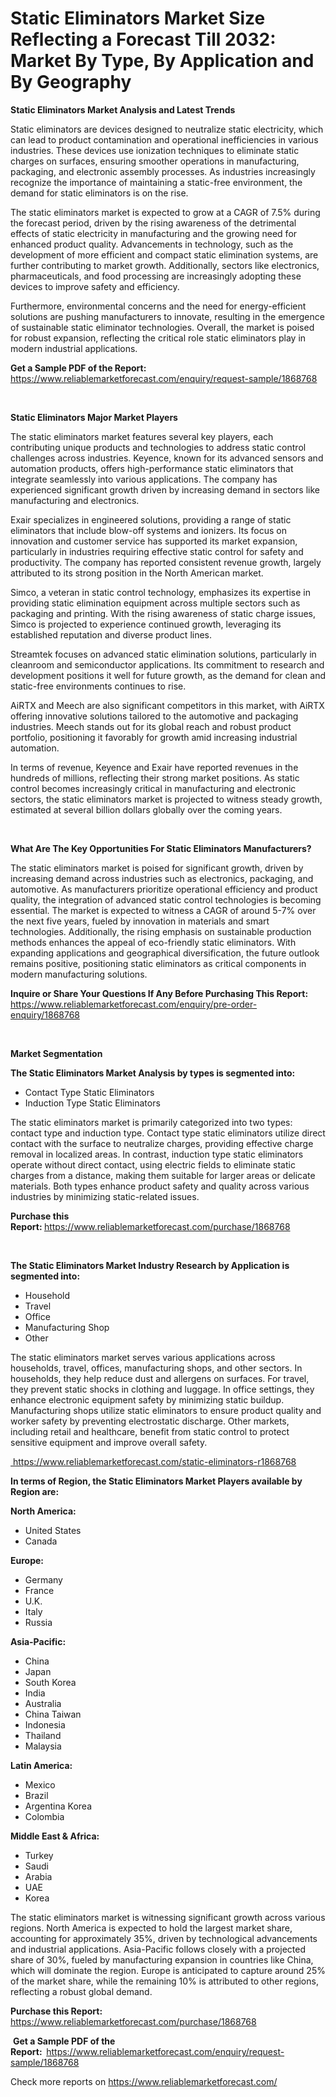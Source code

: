 <p><h1>Static Eliminators Market Size Reflecting a Forecast Till 2032: Market By Type, By Application and By Geography</h1></p><p><strong>Static Eliminators Market Analysis and Latest Trends</strong></p>
<p><p>Static eliminators are devices designed to neutralize static electricity, which can lead to product contamination and operational inefficiencies in various industries. These devices use ionization techniques to eliminate static charges on surfaces, ensuring smoother operations in manufacturing, packaging, and electronic assembly processes. As industries increasingly recognize the importance of maintaining a static-free environment, the demand for static eliminators is on the rise.</p><p>The static eliminators market is expected to grow at a CAGR of 7.5% during the forecast period, driven by the rising awareness of the detrimental effects of static electricity in manufacturing and the growing need for enhanced product quality. Advancements in technology, such as the development of more efficient and compact static elimination systems, are further contributing to market growth. Additionally, sectors like electronics, pharmaceuticals, and food processing are increasingly adopting these devices to improve safety and efficiency. </p><p>Furthermore, environmental concerns and the need for energy-efficient solutions are pushing manufacturers to innovate, resulting in the emergence of sustainable static eliminator technologies. Overall, the market is poised for robust expansion, reflecting the critical role static eliminators play in modern industrial applications.</p></p>
<p><strong>Get a Sample PDF of the Report:&nbsp;</strong> <a href="https://www.reliablemarketforecast.com/enquiry/request-sample/1868768?utm_campaign=2272&utm_medium=2&utm_source=Github&utm_content=ia&utm_term=05022025&utm_id=static-eliminators">https://www.reliablemarketforecast.com/enquiry/request-sample/1868768</a></p>
<p>&nbsp;</p>
<p><strong>Static Eliminators Major Market Players</strong></p>
<p><p>The static eliminators market features several key players, each contributing unique products and technologies to address static control challenges across industries. Keyence, known for its advanced sensors and automation products, offers high-performance static eliminators that integrate seamlessly into various applications. The company has experienced significant growth driven by increasing demand in sectors like manufacturing and electronics.</p><p>Exair specializes in engineered solutions, providing a range of static eliminators that include blow-off systems and ionizers. Its focus on innovation and customer service has supported its market expansion, particularly in industries requiring effective static control for safety and productivity. The company has reported consistent revenue growth, largely attributed to its strong position in the North American market.</p><p>Simco, a veteran in static control technology, emphasizes its expertise in providing static elimination equipment across multiple sectors such as packaging and printing. With the rising awareness of static charge issues, Simco is projected to experience continued growth, leveraging its established reputation and diverse product lines.</p><p>Streamtek focuses on advanced static elimination solutions, particularly in cleanroom and semiconductor applications. Its commitment to research and development positions it well for future growth, as the demand for clean and static-free environments continues to rise.</p><p>AiRTX and Meech are also significant competitors in this market, with AiRTX offering innovative solutions tailored to the automotive and packaging industries. Meech stands out for its global reach and robust product portfolio, positioning it favorably for growth amid increasing industrial automation.</p><p>In terms of revenue, Keyence and Exair have reported revenues in the hundreds of millions, reflecting their strong market positions. As static control becomes increasingly critical in manufacturing and electronic sectors, the static eliminators market is projected to witness steady growth, estimated at several billion dollars globally over the coming years.</p></p>
<p>&nbsp;</p>
<p><strong>What Are The Key Opportunities For Static Eliminators Manufacturers?</strong></p>
<p><p>The static eliminators market is poised for significant growth, driven by increasing demand across industries such as electronics, packaging, and automotive. As manufacturers prioritize operational efficiency and product quality, the integration of advanced static control technologies is becoming essential. The market is expected to witness a CAGR of around 5-7% over the next five years, fueled by innovation in materials and smart technologies. Additionally, the rising emphasis on sustainable production methods enhances the appeal of eco-friendly static eliminators. With expanding applications and geographical diversification, the future outlook remains positive, positioning static eliminators as critical components in modern manufacturing solutions.</p></p>
<p><strong>Inquire or Share Your Questions If Any Before Purchasing This Report:</strong> <a href="https://www.reliablemarketforecast.com/enquiry/pre-order-enquiry/1868768?utm_campaign=2272&utm_medium=2&utm_source=Github&utm_content=ia&utm_term=05022025&utm_id=static-eliminators">https://www.reliablemarketforecast.com/enquiry/pre-order-enquiry/1868768</a></p>
<p>&nbsp;</p>
<p><strong>Market Segmentation</strong></p>
<p><strong>The Static Eliminators Market Analysis by types is segmented into:</strong></p>
<p><ul><li>Contact Type Static Eliminators</li><li>Induction Type Static Eliminators</li></ul></p>
<p><p>The static eliminators market is primarily categorized into two types: contact type and induction type. Contact type static eliminators utilize direct contact with the surface to neutralize charges, providing effective charge removal in localized areas. In contrast, induction type static eliminators operate without direct contact, using electric fields to eliminate static charges from a distance, making them suitable for larger areas or delicate materials. Both types enhance product safety and quality across various industries by minimizing static-related issues.</p></p>
<p><strong>Purchase this Report:&nbsp;</strong><a href="https://www.reliablemarketforecast.com/purchase/1868768?utm_campaign=2272&utm_medium=2&utm_source=Github&utm_content=ia&utm_term=05022025&utm_id=static-eliminators">https://www.reliablemarketforecast.com/purchase/1868768</a></p>
<p>&nbsp;</p>
<p><strong>The Static Eliminators Market Industry Research by Application is segmented into:</strong></p>
<p><ul><li>Household</li><li>Travel</li><li>Office</li><li>Manufacturing Shop</li><li>Other</li></ul></p>
<p><p>The static eliminators market serves various applications across households, travel, offices, manufacturing shops, and other sectors. In households, they help reduce dust and allergens on surfaces. For travel, they prevent static shocks in clothing and luggage. In office settings, they enhance electronic equipment safety by minimizing static buildup. Manufacturing shops utilize static eliminators to ensure product quality and worker safety by preventing electrostatic discharge. Other markets, including retail and healthcare, benefit from static control to protect sensitive equipment and improve overall safety.</p></p>
<p><a href="https://www.reliablemarketforecast.com/static-eliminators-r1868768?utm_campaign=2272&utm_medium=2&utm_source=Github&utm_content=ia&utm_term=05022025&utm_id=static-eliminators">&nbsp;https://www.reliablemarketforecast.com/static-eliminators-r1868768</a></p>
<p><strong>In terms of Region, the Static Eliminators Market Players available by Region are:</strong></p>
<p>
    <p> <strong> North America: </strong>
        <ul>
            <li>United States</li>
            <li>Canada</li>
        </ul>
        </p> 
    <p> <strong> Europe: </strong>
        <ul>
            <li>Germany</li>
            <li>France</li>
            <li>U.K.</li>
            <li>Italy</li>
            <li>Russia</li>
        </ul>
        </p> 
    <p> <strong> Asia-Pacific: </strong>
        <ul>
            <li>China</li>
            <li>Japan</li>
            <li>South Korea</li>
            <li>India</li>
            <li>Australia</li>
            <li>China Taiwan</li>
            <li>Indonesia</li>
            <li>Thailand</li>
            <li>Malaysia</li>
        </ul>
        </p> 
    <p> <strong> Latin America: </strong>
        <ul>
            <li>Mexico</li>
            <li>Brazil</li>
            <li>Argentina Korea</li>
            <li>Colombia</li>
        </ul>
        </p> 
    <p> <strong> Middle East & Africa: </strong>
        <ul>
            <li>Turkey</li>
            <li>Saudi</li>
            <li>Arabia</li>
            <li>UAE</li>
            <li>Korea</li>
        </ul>
    </p>
    </p>
<p><p>The static eliminators market is witnessing significant growth across various regions. North America is expected to hold the largest market share, accounting for approximately 35%, driven by technological advancements and industrial applications. Asia-Pacific follows closely with a projected share of 30%, fueled by manufacturing expansion in countries like China, which will dominate the region. Europe is anticipated to capture around 25% of the market share, while the remaining 10% is attributed to other regions, reflecting a robust global demand.</p></p>
<p><strong>Purchase this Report: </strong><a href="https://www.reliablemarketforecast.com/purchase/1868768?utm_campaign=2272&utm_medium=2&utm_source=Github&utm_content=ia&utm_term=05022025&utm_id=static-eliminators">https://www.reliablemarketforecast.com/purchase/1868768</a></p>
<p>&nbsp;<strong>Get a Sample PDF of the Report:&nbsp;&nbsp;</strong><a href="https://www.reliablemarketforecast.com/enquiry/request-sample/1868768?utm_campaign=2272&utm_medium=2&utm_source=Github&utm_content=ia&utm_term=05022025&utm_id=static-eliminators">https://www.reliablemarketforecast.com/enquiry/request-sample/1868768</a></p>
<p><strong></strong></p>
<p>Check more reports on <a href="https://www.reliablemarketforecast.com/?utm_campaign=2272&utm_medium=2&utm_source=Github&utm_content=ia&utm_term=05022025&utm_id=static-eliminators">https://www.reliablemarketforecast.com/</a></p>